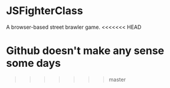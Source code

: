 # JSFighterClass

A browser-based street brawler game.
<<<<<<< HEAD

Github doesn't make any sense some days
=======
>>>>>>> master

